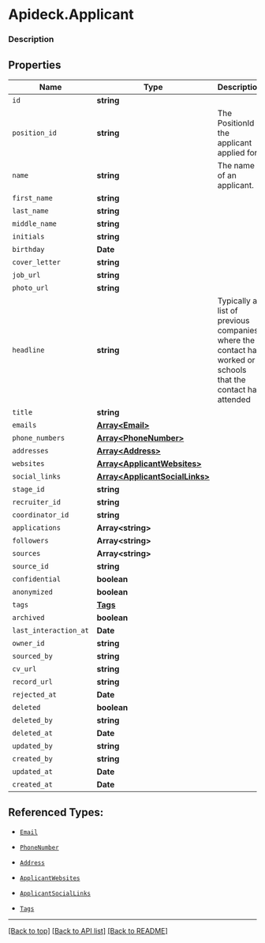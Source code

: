 # Apideck.Applicant

### Description

## Properties
Name | Type | Description | Notes
------------ | ------------- | ------------- | -------------
`id` | **string** |  | [optional] 
`position_id` | **string** | The PositionId the applicant applied for. | [optional] 
`name` | **string** | The name of an applicant. | [optional] 
`first_name` | **string** |  | [optional] 
`last_name` | **string** |  | [optional] 
`middle_name` | **string** |  | [optional] 
`initials` | **string** |  | [optional] 
`birthday` | **Date** |  | [optional] 
`cover_letter` | **string** |  | [optional] 
`job_url` | **string** |  | [optional] 
`photo_url` | **string** |  | [optional] 
`headline` | **string** | Typically a list of previous companies where the contact has worked or schools that the contact has attended | [optional] 
`title` | **string** |  | [optional] 
`emails` | [**Array&lt;Email&gt;**](Email.md) |  | [optional] 
`phone_numbers` | [**Array&lt;PhoneNumber&gt;**](PhoneNumber.md) |  | [optional] 
`addresses` | [**Array&lt;Address&gt;**](Address.md) |  | [optional] 
`websites` | [**Array&lt;ApplicantWebsites&gt;**](ApplicantWebsites.md) |  | [optional] 
`social_links` | [**Array&lt;ApplicantSocialLinks&gt;**](ApplicantSocialLinks.md) |  | [optional] 
`stage_id` | **string** |  | [optional] 
`recruiter_id` | **string** |  | [optional] 
`coordinator_id` | **string** |  | [optional] 
`applications` | **Array&lt;string&gt;** |  | [optional] 
`followers` | **Array&lt;string&gt;** |  | [optional] 
`sources` | **Array&lt;string&gt;** |  | [optional] 
`source_id` | **string** |  | [optional] 
`confidential` | **boolean** |  | [optional] 
`anonymized` | **boolean** |  | [optional] 
`tags` | [**Tags**](Tags.md) |  | [optional] 
`archived` | **boolean** |  | [optional] 
`last_interaction_at` | **Date** |  | [optional] 
`owner_id` | **string** |  | [optional] 
`sourced_by` | **string** |  | [optional] 
`cv_url` | **string** |  | [optional] 
`record_url` | **string** |  | [optional] 
`rejected_at` | **Date** |  | [optional] 
`deleted` | **boolean** |  | [optional] 
`deleted_by` | **string** |  | [optional] 
`deleted_at` | **Date** |  | [optional] 
`updated_by` | **string** |  | [optional] 
`created_by` | **string** |  | [optional] 
`updated_at` | **Date** |  | [optional] 
`created_at` | **Date** |  | [optional] 





## Referenced Types:













* [`Email`](Email.md)
* [`PhoneNumber`](PhoneNumber.md)
* [`Address`](Address.md)
* [`ApplicantWebsites`](ApplicantWebsites.md)
* [`ApplicantSocialLinks`](ApplicantSocialLinks.md)









* [`Tags`](Tags.md)















---

[[Back to top]](#) [[Back to API list]](../../../../README.md#documentation-for-api-endpoints) [[Back to README]](../../../../README.md)


